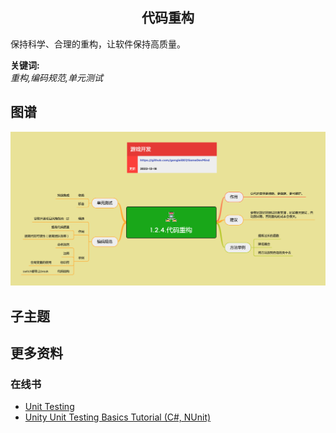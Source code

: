 <h2 align="center">代码重构</h2>
<p>
保持科学、合理的重构，让软件保持高质量。
</p>

**关键词:**<br/>
*重构,编码规范,单元测试*

## 图谱
![图片加载中...](../exports/1.2.4.代码重构.png?raw=true)

## 子主题

## 更多资料
### 在线书
* [Unit Testing](https://livebook.manning.com/book/unit-testing/about-this-book/)
* [Unity Unit Testing Basics Tutorial (C#, NUnit)](https://letsmakeagame.net/unity-unit-testing-basics-tutorial/)